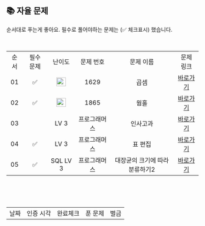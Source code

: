 
## 📚 자율 문제

순서대로 푸는게 좋아요.
필수로 풀어야하는 문제는 (✅ 체크표시) 했습니다.

<br/>
<table>
  <tr>
    <td align="center">순서</td>
    <td align="center">필수 문제</td>
    <td align="center">난이도</td>
    <td align="center">문제 번호</td>
    <td align="center">문제 이름</td>
    <td align="center">문제 링크</td>
  </tr>
  <tr>
    <td align="center">01</td>
    <td align="center">✅</td>
    <td align="center"><img height="23px" width="25px" src="https://d2gd6pc034wcta.cloudfront.net/tier/10.svg"></td>
    <td align="center">1629</td>
    <td align="center">곱셈</td>
    <td align="center"><a href="https://www.acmicpc.net/problem/1629">바로가기</a></td>
  </tr>
  <tr>
    <td align="center">02</td>
    <td align="center">✅</td>
    <td align="center"><img height="23px" width="25px" src="https://d2gd6pc034wcta.cloudfront.net/tier/13.svg"></td>
    <td align="center">1865</td>
    <td align="center">웜홀</td>
    <td align="center"><a href="https://www.acmicpc.net/problem/1865">바로가기</a></td>
  </tr>
  <tr>
    <td align="center">03</td>
    <td align="center"></td>
    <td align="center">LV 3</td>
    <td align="center">프로그래머스</td>
    <td align="center">인사고과</td>
    <td align="center"><a href="https://school.programmers.co.kr/learn/courses/30/lessons/152995">바로가기</a></td>
  </tr>
    <tr>
    <td align="center">04</td>
    <td align="center">✅</td>
    <td align="center">LV 3</td>
    <td align="center">프로그래머스</td>
    <td align="center">표 편집</td>
    <td align="center"><a href="https://school.programmers.co.kr/learn/courses/30/lessons/81303">바로가기</a></td>
  </tr>
  <tr>
    <td align="center">05</td>
    <td align="center">✅</td>
    <td align="center">SQL LV 3</td>
    <td align="center">프로그래머스</td>
    <td align="center">대장균의 크기에 따라 분류하기2</td>
    <td align="center"><a href="https://school.programmers.co.kr/learn/courses/30/lessons/301649">바로가기</a></td>
  </tr>
</table>
<br/><br/>


<br>

<table>
  <tr>
    <td align="center">날짜</td>
    <td align="center">인증 시각</td>
    <td align="center">완료체크</td>
    <td align="center">푼 문제</td>
    <td align="center">벌금</td>
  </tr>
</table>
